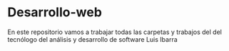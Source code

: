 # Desarrollo-web
En este repositorio vamos a trabajar todas las carpetas y trabajos del del tecnólogo del análisis y desarrollo de software
Luis Ibarra
